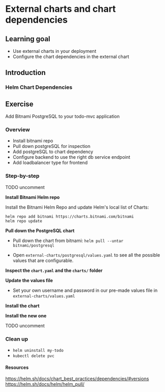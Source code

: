 # External charts and chart dependencies

## Learning goal

- Use external charts in your deployment
- Configure the chart dependencies in the external chart

## Introduction

### Helm Chart Dependencies

## Exercise

Add Bitnami PostgreSQL to your todo-mvc application

### Overview

- Install bitnami repo
- Pull down postgreSQL for inspection
- Add postgreSQL to chart dependency
- Configure backend to use the right db service endpoint
- Add loadbalancer type for frontend

### Step-by-step

TODO uncomment
<!-- <details> -->
<!-- <summary>More information</summary> -->

**Install Bitnami Helm repo**

Install the Bitnami Helm Repo and update Helm's local list of Charts:

```
helm repo add bitnami https://charts.bitnami.com/bitnami
helm repo update
```

**Pull down the PostgreSQL chart**

- Pull down the chart from bitnami: `helm pull --untar bitnami/postgresql`

- Open `external-charts/postgresql/values.yaml` to see all the possible values that are configurable.

**Inspect the `chart.yaml` and the `charts/` folder**

**Update the values file**

- Set your own username and password in our pre-made values file in `external-charts/values.yaml`

**Install the chart**


**Install the new one**

TODO uncomment
<!-- </details> -->

### Clean up

- `helm uninstall my-todo`
- `kubectl delete pvc `

#### Resources

https://helm.sh/docs/chart_best_practices/dependencies/#versions
https://helm.sh/docs/helm/helm_pull/

